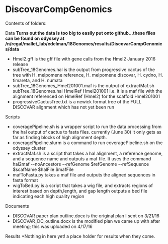 # DiscovarCompGenomics

Contents of folders:

Data
**Turns out the data is too big to easily put onto github...these files can be found on odyssey at /n/regal/mallet_lab/edelman/18Genomes/results/DiscovarCompGenomics/data**

  - Hmel2.gff is the gff file with gene calls from the Hmel2 January 2016 release
  - subTree_18Genomes.hal is the output from progressive cactus of the tree with
      H. melpomene reference, H. melpomene discovar, H. cydno, H. timareta, and H. numata
  - subTree_18Genomes_Hmel201001.maf is the output of extractMaf.sh subTree_18Genomes.hal HmelRef Hmel201001
      i.e. it is a maf file with the alignment referenced on HmelRef (Hmel2) for the scaffold Hmel201001
  - progressiveCactusTree.txt is a newick format tree of the FULL DISCOVAR alignment which has not yet been run

Scripts
  - coveragePipeline.sh is a wrapper script to run the data processing from the hal output of cactus to fasta files.
      currently (June 30) it only gets as far as finding blocks of high alignment depth.
  - coveragePipeline.slurm is a command to run coveragePipeline.sh on the odyssey cluster
  - extractMaf.sh is a script that takes a hal alignment, a reference genome, and a sequence name and outputs a maf file.
      It uses the command hal2maf --noAncestors --refGenome $refGenome --refSequence $scafName $halFile $mafFile
  - mafToFasta.py takes a maf file and outputs the aligned sequences in fasta format
  - wigToBed.py is a script that takes a wig file, and extracts regions of interest based on depth,length, and gap length
      outputs a bed file indicating each high quality region

Documents
  - DISCOVAR paper plan outline.docx is the original plan I sent on 3/21/16
  - DISCOVAR_DC_outline.docx is the modified plan we came up with after meeting; this was uploaded on 4/17/16

Results
  *Nothing in here yet! a place holder for results when they come.
